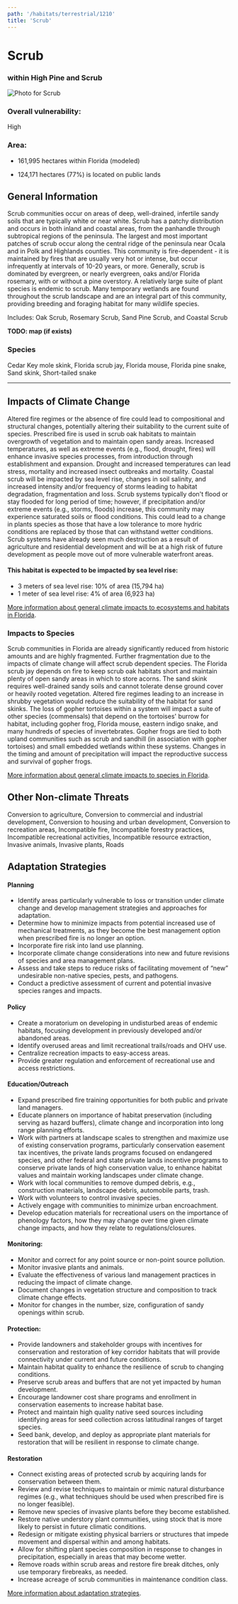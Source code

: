 ```yaml
---
path: '/habitats/terrestrial/1210'
title: 'Scrub'
---
```


# Scrub

### within High Pine and Scrub

<div id="TopSection">

<div class="header-photo"><img src="1210.jpg" alt="Photo for Scrub"/></div>

<div>

### Overall vulnerability:

<div class="vulnerability vulnerability-high">High</div>

### Area:

-   161,995 hectares within Florida (modeled)

-   124,171 hectares (77%) is located on public lands



</div>
</div>

## General Information

Scrub communities occur on areas of deep, well-drained, infertile sandy soils that are typically white or near white. Scrub has a patchy distribution and occurs in both inland and coastal areas, from the panhandle through subtropical regions of the peninsula. The largest and most important patches of scrub occur along the central ridge of the peninsula near Ocala and in Polk and Highlands counties. This community is fire-dependent -  it is maintained by fires that are usually very hot or intense, but occur infrequently at intervals of 10-20 years, or more. Generally, scrub is dominated by evergreen, or nearly evergreen, oaks and/or Florida rosemary, with or without a pine overstory. A relatively large suite of plant species is endemic to scrub.  Many temporary wetlands are found throughout the scrub landscape and are an integral part of this community, providing breeding and foraging habitat for many wildlife species.

Includes: Oak Scrub, Rosemary Scrub, Sand Pine Scrub, and Coastal Scrub

**TODO: map (if exists)**

### Species

Cedar Key mole skink, Florida scrub jay, Florida mouse, Florida pine snake,  Sand skink, Short-tailed snake

<hr />

## Impacts of Climate Change

Altered fire regimes or the absence of fire could lead to compositional and structural changes, potentially altering their suitability to the current suite of species.  Prescribed fire is used in scrub oak habitats to maintain overgrowth of vegetation and to maintain open sandy areas.  Increased temperatures, as well as extreme events (e.g., flood, drought, fires) will enhance invasive species processes, from introduction through establishment and expansion. Drought and increased temperatures can lead stress, mortality and increased insect outbreaks and mortality. Coastal scrub will be impacted by sea level rise, changes in soil salinity, and increased intensity and/or frequency of storms leading to habitat degradation, fragmentation and loss.   Scrub systems typically don't flood or stay flooded for long period of time; however, if precipitation and/or extreme events  (e.g., storms, floods) increase, this community may experience saturated soils or flood conditions.  This could lead to a change in plants species as those that have a low tolerance to more hydric conditions are replaced by those that can withstand wetter conditions.  Scrub systems have already seen much destruction as a result of agriculture and residential development and will be at a high risk of future development as people move out of more vulnerable waterfront areas.


#### This habitat is expected to be impacted by sea level rise:

- 3 meters of sea level rise: 10% of area (15,794 ha)
- 1 meter of sea level rise: 4% of area (6,923 ha)
    

[More information about general climate impacts to ecosystems and habitats in Florida](/impacts/habitats).

### Impacts to Species

Scrub communities in Florida are already significantly reduced from historic amounts and are highly fragmented.  Further fragmentation due to the impacts of climate change will affect scrub dependent species.  The Florida scrub jay depends on fire to keep scrub oak habitats short and maintain plenty of open sandy areas in which to store acorns.  The sand skink requires well-drained sandy soils and cannot tolerate dense ground cover or heavily rooted vegetation.  Altered fire regimes leading to an increase in shrubby vegetation would reduce the suitability of the habitat for sand skinks.  The loss of gopher tortoises within a system will impact a suite of other species (commensals) that depend on the tortoises' burrow for habitat, including gopher frog, Florida mouse, eastern indigo snake, and many hundreds of species of invertebrates.  Gopher frogs are tied to both upland communities such as scrub and sandhill (in association with gopher tortoises) and small embedded wetlands within these systems.  Changes in the timing and amount of precipitation will impact the reproductive success and survival of gopher frogs.

[More information about general climate impacts to species in Florida](/impacts/species).

## Other Non-climate Threats

Conversion to agriculture, Conversion to commercial and industrial development, Conversion to housing and urban development, Conversion to recreation areas, Incompatible fire, Incompatible forestry practices, Incompatible recreational activities, Incompatible resource extraction, Invasive animals, Invasive plants, Roads

## Adaptation Strategies

#### Planning

- Identify areas particularly vulnerable to loss or transition under climate change and develop management strategies and approaches for adaptation.
- Determine how to minimize impacts from potential increased use of mechanical treatments, as they become the best management option when prescribed fire is no longer an option.
- Incorporate fire risk into land use planning.
- Incorporate climate change considerations into new and future revisions of species and area management plans.
- Assess and take steps to reduce risks of facilitating movement of “new” undesirable non-native species, pests, and pathogens.
- Conduct a predictive assessment of current and potential invasive species ranges and impacts.


#### Policy

- Create a moratorium on developing in undisturbed areas of endemic habitats, focusing development in previously developed and/or abandoned areas.
- Identify overused areas and limit recreational trails/roads and OHV use.
- Centralize recreation impacts to easy-access areas.
- Provide greater regulation and enforcement of recreational use and access restrictions.


#### Education/Outreach

- Expand prescribed fire training opportunities for both public and private land managers.
- Educate planners on importance of habitat preservation (including serving as hazard buffers), climate change and incorporation into long range planning efforts.
- Work with partners at landscape scales to strengthen and maximize use of existing conservation programs, particularly conservation easement tax incentives, the private lands programs focused on endangered species, and other federal and state private lands incentive programs to conserve private lands of high conservation value, to enhance habitat values and maintain working landscapes under climate change.
- Work with local communities to remove dumped debris, e.g., construction materials, landscape debris, automobile parts, trash.
- Work with volunteers to control invasive species.
- Actively engage with communities to minimize urban encroachment.
- Develop education materials for recreational users on the importance of phenology factors, how they may change over time given climate change impacts, and how they relate to regulations/closures.


#### Monitoring: 

- Monitor and correct for any point source or non-point source pollution.
- Monitor invasive plants and animals.
- Evaluate the effectiveness of various land management practices in reducing the impact of climate change.
- Document changes in vegetation structure and composition to track climate change effects.
- Monitor for changes in the number, size, configuration of sandy openings within scrub.


#### Protection:  

- Provide landowners and stakeholder groups with incentives for conservation and restoration of key corridor habitats that will provide connectivity under current and future conditions.
- Maintain habitat quality to enhance the resilience of scrub to changing conditions.
- Preserve scrub areas and buffers that are not yet impacted by human development.
- Encourage landowner cost share programs and enrollment in conservation easements to increase habitat base.
- Protect and maintain high quality native seed sources including identifying areas for seed collection across latitudinal ranges of target species.
- Seed bank, develop, and deploy as appropriate plant materials for restoration that will be resilient in response to climate change.


#### Restoration

- Connect existing areas of protected scrub by acquiring lands for conservation between them.
- Review and revise techniques to maintain or mimic natural disturbance regimes (e.g., what techniques should be used when prescribed fire is no longer feasible).
- Remove new species of invasive plants before they become established.
- Restore native understory plant communities, using stock that is more likely to persist in future climatic conditions.
- Redesign or mitigate existing physical barriers or structures that impede movement and dispersal within and among habitats.
- Allow for shifting plant species composition in response to changes in precipitation, especially in areas that may become wetter.
- Remove roads within scrub areas and restore fire break ditches, only use temporary firebreaks, as needed.
- Increase acreage of scrub communities in maintenance condition class.




[More information about adaptation strategies](/strategies).


